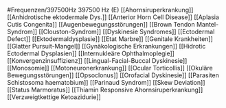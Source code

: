 #Frequenzen/397500Hz
397500 Hz (E)
[[Ahornsiruperkrankung]]
[[Anhidrotische ektodermale Dys.]]
[[Anterior Horn Cell Disease]]
[[Aplasia Cutis Congenita]]
[[Augenbewegungsstörungen]]
[[Brown Tendon Mantel-Syndrom]]
[[Clouston-Syndrom]]
[[Dyskinesie Syndromes]]
[[Ectodermal Defect]]
[[Ektodermaldysplasie]]
[[Etat Marbre]]
[[Genitale Krankheiten]]
[[Glatter Pursuit-Mangel]]
[[Gynäkologische Erkrankungen]]
[[Hidrotic Ectodermal Dysplasien]]
[[Internukleäre Ophthalmoplegie]]
[[Konvergenzinsuffizienz]]
[[Lingual-Facial-Buccal Dyskinesie]]
[[Monosomie]]
[[Motoneuronerkrankung]]
[[Ocular Torticollis]]
[[Okuläre Bewegungsstörungen]]
[[Opsoclonus]]
[[Orofacial Dyskinesie]]
[[Parasiten Schistosoma haematobium]]
[[Parinaud Syndrom]]
[[Skew Deviation]]
[[Status Marmoratus]]
[[Thiamin Responsive Ahornsiruperkrankung]]
[[Verzweigtkettige Ketoazidurie]]